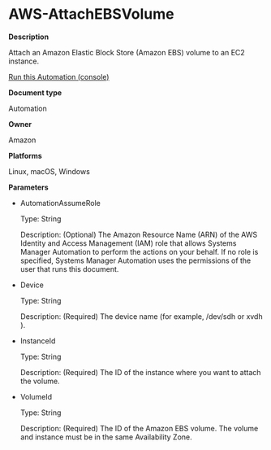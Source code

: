 # AWS\-AttachEBSVolume<a name="automation-aws-attachebsvolume"></a>

**Description**

Attach an Amazon Elastic Block Store \(Amazon EBS\) volume to an EC2 instance\.

[Run this Automation \(console\)](https://console.aws.amazon.com/systems-manager/automation/execute/AWS-AttachEBSVolume)

**Document type**

Automation

**Owner**

Amazon

**Platforms**

Linux, macOS, Windows

**Parameters**
+ AutomationAssumeRole

  Type: String

  Description: \(Optional\) The Amazon Resource Name \(ARN\) of the AWS Identity and Access Management \(IAM\) role that allows Systems Manager Automation to perform the actions on your behalf\. If no role is specified, Systems Manager Automation uses the permissions of the user that runs this document\.
+ Device

  Type: String

  Description: \(Required\) The device name \(for example, /dev/sdh or xvdh \)\.
+ InstanceId

  Type: String

  Description: \(Required\) The ID of the instance where you want to attach the volume\.
+ VolumeId

  Type: String

  Description: \(Required\) The ID of the Amazon EBS volume\. The volume and instance must be in the same Availability Zone\.
